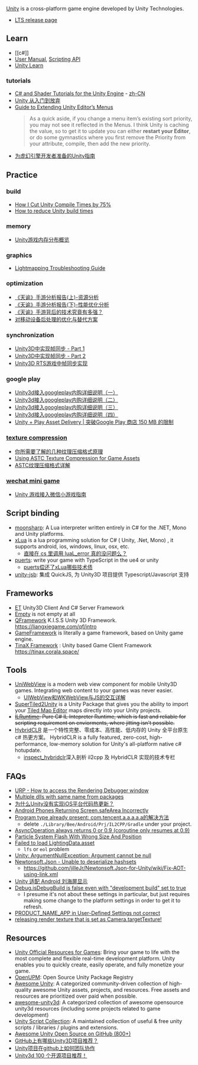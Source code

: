 [Unity](https://unity.com/) is a cross-platform game engine developed by Unity Technologies.

- [LTS release page](https://unity3d.com/unity/qa/lts-releases)



## Learn
- [[c#]]
- [User Manual](https://docs.unity3d.com/Manual/index.html), [Scripting API](https://docs.unity3d.com/ScriptReference/index.html)
- [Unity Learn](https://learn.unity.com/)

### tutorials
- [C# and Shader Tutorials for the Unity Engine](https://catlikecoding.com/unity/tutorials/) - [zh-CN](https://zhuanlan.zhihu.com/p/346208723)
- [Unity 从入门到放弃](https://www.zhihu.com/column/c_1237044646569447424)
- [Guide to Extending Unity Editor’s Menus](https://blog.redbluegames.com/guide-to-extending-unity-editors-menus-b2de47a746db)
  > As a quick aside, if you change a menu item’s existing sort priority, you may not see it reflected in the Menus. I think Unity is caching the value, so to get it to update you can either **restart your Editor**, or do some gymnastics where you first remove the Priority from your attribute, compile, then add the new priority.
- [为虚幻引擎开发者准备的Unity指南](https://mp.weixin.qq.com/s/-tA4s64_HP4pk6GFy_D65A)



## Practice

### build
- [How I Cut Unity Compile Times by 75%](https://www.screaminggoose.com/blog/2019/2/4/how-i-cut-unity-compile-times-by-75)
- [How to reduce Unity build times](https://caioteixeira.dev/blog/how-to-reduce-unity-build-times/)

### memory
- [Unity游戏内存分布概览](https://zhuanlan.zhihu.com/p/370467923)

### graphics
- [Lightmapping Troubleshooting Guide](https://forum.unity.com/threads/lightmapping-troubleshooting-guide.1340936/)

### optimization
- [《天谕》手游分析报告(上)-资源分析](https://zhuanlan.zhihu.com/p/358309455)
- [《天谕》手游分析报告(下)-性能优化分析](https://zhuanlan.zhihu.com/p/358310704)
- [《天谕》手游背后的技术究竟有多强？](https://mp.weixin.qq.com/s/9V9AvaCwtQeezXKNxjhbVA)
- [对移动设备后处理的优化与替代方案](https://zhuanlan.zhihu.com/p/545654006)

### synchronization
- [Unity3D中实现帧同步 - Part 1](https://www.freesion.com/article/7285895467/)
- [Unity3D中实现帧同步 - Part 2](https://www.freesion.com/article/1348895460/)
- [Unity3D RTS游戏中帧同步实现](https://gameinstitute.qq.com/community/detail/113377)

### google play
- [ Unity3d接入googleplay内购详细说明（一）](http://blog.csdn.net/qq15233635728/article/details/44015225)
- [ Unity3d接入googleplay内购详细说明（二）](http://blog.csdn.net/qq15233635728/article/details/44016403)
- [ Unity3d接入googleplay内购详细说明（三）](http://blog.csdn.net/qq15233635728/article/details/44017543)
- [ Unity3d接入googleplay内购详细说明（四）](http://blog.csdn.net/qq15233635728/article/details/44018079)
- [Unity + Play Asset Delivery | 突破Google Play 商店 150 MB 的限制](https://medium.com/akatsuki-taiwan-technology/unity-play-asset-delivery-1d468fd90c2d)

### [texture compression](https://en.wikipedia.org/wiki/Texture_compression)
- [你所需要了解的几种纹理压缩格式原理](https://zhuanlan.zhihu.com/p/237940807)
- [Using ASTC Texture Compression for Game Assets](https://developer.nvidia.com/astc-texture-compression-for-game-assets)
- [ASTC纹理压缩格式详解](https://zhuanlan.zhihu.com/p/158740249)

### [wechat mini game](https://developers.weixin.qq.com/minigame/dev/guide/game-engine/unity-webgl-transform.html)
- [Unity 游戏接入微信小游戏指南](https://github.com/wechat-miniprogram/minigame-unity-webgl-transform/blob/main/Design/Guide.md)



## Script binding
- [moonsharp](http://www.moonsharp.org/): A Lua interpreter written entirely in C# for the .NET, Mono and Unity platforms.
- [xLua](https://github.com/Tencent/xLua) is a lua programming solution for C# ( Unity, .Net, Mono) , it supports android, ios, windows, linux, osx, etc.
  - [直接在 cs 里调用 luaL_error 真的没问题么？](https://github.com/Tencent/xLua/issues/14)
- [puerts](https://github.com/Tencent/puerts): write your game with TypeScript in the ue4 or unity
  - [puerts偿还了xLua哪些技术债](https://zhuanlan.zhihu.com/p/195320417)
- [unity-jsb](https://github.com/ialex32x/unity-jsb): 集成 QuickJS, 为 Unity3D 项目提供 Typescript/Javascript 支持



## Frameworks
- [ET](https://github.com/egametang/ET) Unity3D Client And C# Server Framework
- [Empty](https://github.com/zcy0220/Empty) is not empty at all
- [QFramework](https://github.com/liangxiegame/QFramework) K.I.S.S Unity 3D Framework. https://liangxiegame.com/qf/intro
- [GameFramework](https://github.com/EllanJiang/GameFramework) is literally a game framework, based on Unity game engine. 
- [TinaX Framework](https://github.com/yomunsam/TinaX) : Unity based Game Client Framework https://tinax.corala.space/



## Tools
- [UniWebView](https://uniwebview.com/) is a modern web view component for mobile Unity3D games. Integrating web content to your games was never easier.
  - [UIWebView和WKWebView与JS的交互详解](https://juejin.im/post/5d5148f2f265da03da2488d7)
- [SuperTiled2Unity](https://github.com/Seanba/SuperTiled2Unity) is a Unity Package that gives you the ability to import your [Tiled Map Editor](https://www.mapeditor.org/) maps directly into your Unity projects.
- ~~[ILRuntime](https://github.com/Ourpalm/ILRuntime): Pure C# IL Intepreter Runtime, which is fast and reliable for scripting requirement on enviorments, where jitting isn't possible.~~
- [HybridCLR](https://github.com/focus-creative-games/hybridclr) 是一个特性完整、零成本、高性能、低内存的 Unity 全平台原生 c# 热更方案。 HybridCLR is a fully featured, zero-cost, high-performance, low-memory solution for Unity's all-platform native c# hotupdate.
  - [inspect_hybridclr](https://github.com/focus-creative-games/inspect_hybridclr)深入剖析 il2cpp 及 HybridCLR 实现的技术专栏



## FAQs
- [URP - How to access the Rendering Debugger window](https://docs.unity3d.com/Packages/com.unity.render-pipelines.universal@16.0/manual/features/rendering-debugger.html)
- [Multiple dlls with same name from packages](https://forum.unity.com/threads/multiple-dlls-with-same-name-from-packages.1042849/#post-6752233)
- [为什么Unity没有实现iOS平台代码热更新？](https://www.zhihu.com/question/28079874/answer/57706353)
- [Android Phones Returning Screen.safeArea Incorrectly](https://forum.unity.com/threads/android-phones-returning-screen-safearea-incorrectly.1051514/#post-7684444)
- [Program type already present: com.tencent.a.a.a.a.a的解决方法](https://blog.csdn.net/weixin_43991241/article/details/121676781)
  - delete `./Library/Bee/Android/Prj/IL2CPP/Gradle` under your project.
- [AsyncOperation always returns 0 or 0.9 (coroutine only resumes at 0.9)](https://forum.unity.com/threads/asyncoperation-always-returns-0-or-0-9-coroutine-only-resumes-at-0-9.538258/#post-3556950)
- [Particle System Flash With Wrong Size And Position](https://forum.unity.com/threads/particle-system-flash-with-wrong-size-and-position.1321995/)
- [Failed to load LightingData.asset](https://forum.unity.com/threads/failed-to-load-lightingdata-asset.723668/)
  - `lfs` or `eol` problem
- [Unity: ArgumentNullException: Argument cannot be null](https://github.com/JamesNK/Newtonsoft.Json/issues/1521#issuecomment-1304726752)
- [Newtonsoft.Json - Unable to deserialize hashsets](https://forum.unity.com/threads/unable-to-deserialize-hashsets.962805/)
  - https://github.com/jilleJr/Newtonsoft.Json-for-Unity/wiki/Fix-AOT-using-link.xml
- [Unity 适配 Android 刘海屏显示](https://networm.me/2021/02/28/unity-android-display-cutout/)
- [Debug.isDebugBuild is false even with "development build" set to true](https://forum.unity.com/threads/debug-isdebugbuild-is-false-even-with-development-build-set-to-true.1348352/#post-8517191)
  - I presume it's not about these settings in particular, but just requires making some change to the platform settings in order to get it to refresh.
- [PRODUCT_NAME_APP in User-Defined Settings not correct](https://forum.unity.com/threads/product_name_app-in-user-defined-settings-not-correct.1101985/)
- [releasing render texture that is set as Camera.targetTexture!](https://forum.unity.com/threads/releasing-render-texture-that-is-set-as-camera-targettexture.403325/)



## Resources
- [Unity Official Resources for Games](https://resources.unity.com/games): Bring your game to life with the most complete and flexible real-time development platform. Unity enables you to quickly create, easily operate, and fully monetize your game.
- [OpenUPM](https://openupm.com/): Open Source Unity Package Registry
- [Awesome Unity](https://github.com/RyanNielson/awesome-unity): A categorized community-driven collection of high-quality awesome Unity assets, projects, and resources. Free assets and resources are prioritized over paid when possible.
- [awesome-unity3d](https://github.com/insthync/awesome-unity3d): A categorized collection of awesome opensource unity3d resources (including some projects related to game development)
- [Unity Script Collection](https://github.com/michidk/Unity-Script-Collection): A maintained collection of useful & free unity scripts / libraries / plugins and extensions.
- [Awesome Unity Open Source on GitHub (800+)](https://github.com/baba-s/awesome-unity-open-source-on-github)
- [GitHub上有哪些Unity3D项目推荐？](https://zhuanlan.zhihu.com/p/53913159)
- [Unity项目在github上如何团队协作](https://blog.csdn.net/weixin_43347688/article/details/107054460)
- [Unity3d 100 个开源项目推荐！](https://www.bilibili.com/read/cv10038189/)

